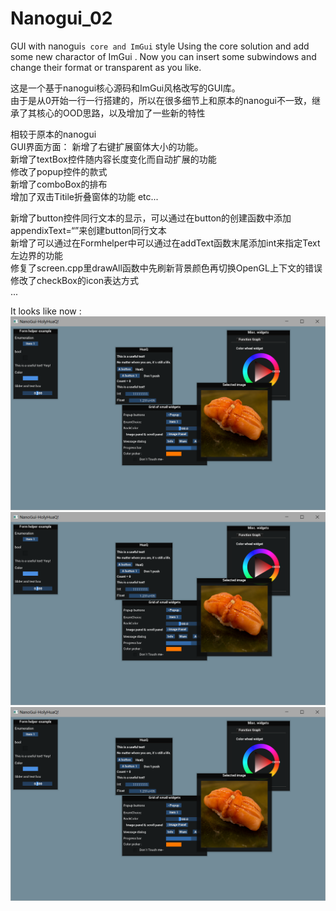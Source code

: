 # Nanogui_02
GUI with nanogui`s core and ImGui` style 
Using the core solution and add some new charactor of ImGui .
Now you can insert some subwindows and change their format or transparent as you like.

这是一个基于nanogui核心源码和ImGui风格改写的GUI库。  
由于是从0开始一行一行搭建的，所以在很多细节上和原本的nanogui不一致，继承了其核心的OOD思路，以及增加了一些新的特性  


相较于原本的nanogui  
GUI界面方面：
新增了右键扩展窗体大小的功能。  
新增了textBox控件随内容长度变化而自动扩展的功能  
修改了popup控件的款式  
新增了comboBox的排布  
增加了双击Titile折叠窗体的功能
etc...

新增了button控件同行文本的显示，可以通过在button的创建函数中添加appendixText=“”来创建button同行文本  
新增了可以通过在Formhelper中可以通过在addText函数末尾添加int来指定Text左边界的功能  
修复了screen.cpp里drawAll函数中先刷新背景颜色再切换OpenGL上下文的错误  
修改了checkBox的icon表达方式   
...

It looks like now :
![Image text](https://github.com/decsacety/Nanogui_02/blob/main/samples/n1.png)
![Image text](https://github.com/decsacety/Nanogui_02/blob/main/samples/n1.png)
![Image text](https://github.com/decsacety/Nanogui_02/blob/main/samples/n1.png)

